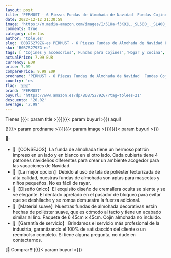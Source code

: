 ```yaml
---
layout: post
title: 'PERMUST - 6 Piezas Fundas de Almohada de Navidad  Fundas Cojines de Lino de algodón Cojines Decorativos de Navidad Fundas de Almohada de Blancas y Azules para decoración de Fiesta Interior del hogar'
date: 2022-12-12 21:30:59
image: 'https://m.media-amazon.com/images/I/51Ha+f3K92L._SL500_._SL400_.jpg'
comments: true
category: ofertas
author: 'tole.es'
slug: 'B0B7S279ZG-es PERMUST - 6 Piezas Fundas de Almohada de Navidad Fundas...'
sku: 'B0B7S279ZG-es'
tags: [ 'Cojines y accesorios','Fundas para cojines','Hogar y cocina','Textiles del hogar','navidad','permust','🇪🇸', ]
actualPrice: 7.99 EUR
currency: EUR
price: 7.99
comparePrice: 9.99 EUR
prodname: 'PERMUST - 6 Piezas Fundas de Almohada de Navidad  Fundas Cojines de Lino de algodón Cojines Decorativos de Navidad Fundas de Almohada de Blancas y Azules para decoración de Fiesta Interior del hogar'
country: 'es'
flag: '🇪🇸'
brand: 'PERMUST'
buyurl: 'https://www.amazon.es/dp/B0B7S279ZG/?tag=tolees-21'
descuento: '20.02'
average: '7.99'
---
```


Tienes [{{< param title >}}]({{< param buyurl >}}) aqui!

[![{{< param prodname >}}]({{< param image >}})]({{< param buyurl >}})

🔎:

- 🎁【CONSEJOS】La funda de almohada tiene un hermoso patrón impreso en un lado y en blanco en el otro lado. Cada cubierta tiene 4 patrones navideños diferentes para crear un ambiente acogedor para las vacaciones de Navidad.
- 🎁【La mejor opción】Debido al uso de tela de poliéster texturizada de alta calidad, nuestras fundas de almohada son aptas para mascotas y niños pequeños. No es fácil de rayar.
- 🎁【Diseño único】El exquisito diseño de cremallera oculta se siente y se ve elegante. El dentado apretado en el pasador de bloqueo para evitar que se deshilache y se rompa demuestra la fuerza adicional.
- 🎁【Material suave】Nuestras fundas de almohada decorativas están hechas de poliéster suave, que es cómodo al tacto y tiene un acabado similar al lino. Paquete de 6 45cm x 45cm. Cojín almohada no incluido.
- 🎁【Garantía de servicio】 Brindamos el servicio más profesional de la industria, garantizando el 100% de satisfacción del cliente o un reembolso completo. Si tiene alguna pregunta, no dude en contactarnos.

[🛒 Comprar!!!]({{< param buyurl >}})

